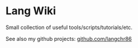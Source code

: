 Lang Wiki
=========

Small collection of useful tools/scripts/tutorials/etc.

See also my github projects: [github.com/langchr86](https://github.com/langchr86)
